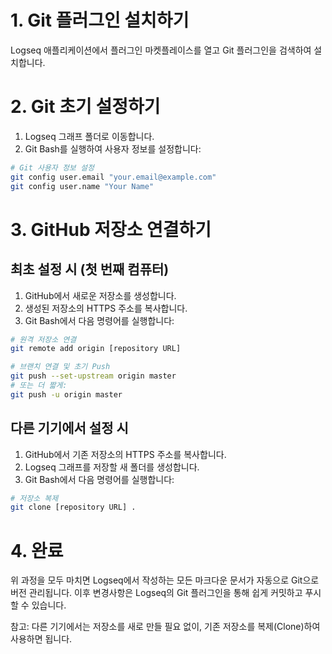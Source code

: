 # 1. Git 플러그인 설치하기

Logseq 애플리케이션에서 플러그인 마켓플레이스를 열고 Git 플러그인을 검색하여 설치합니다.

# 2. Git 초기 설정하기

1. Logseq 그래프 폴더로 이동합니다.
2. Git Bash를 실행하여 사용자 정보를 설정합니다:

```bash
# Git 사용자 정보 설정
git config user.email "your.email@example.com"
git config user.name "Your Name"
```

# 3. GitHub 저장소 연결하기

## 최초 설정 시 (첫 번째 컴퓨터)

1. GitHub에서 새로운 저장소를 생성합니다.
2. 생성된 저장소의 HTTPS 주소를 복사합니다.
3. Git Bash에서 다음 명령어를 실행합니다:

```bash
# 원격 저장소 연결
git remote add origin [repository URL]

# 브랜치 연결 및 초기 Push
git push --set-upstream origin master
# 또는 더 짧게:
git push -u origin master
```

## 다른 기기에서 설정 시

1. GitHub에서 기존 저장소의 HTTPS 주소를 복사합니다.
2. Logseq 그래프를 저장할 새 폴더를 생성합니다.
3. Git Bash에서 다음 명령어를 실행합니다:

```bash
# 저장소 복제
git clone [repository URL] .
```

# 4. 완료

위 과정을 모두 마치면 Logseq에서 작성하는 모든 마크다운 문서가 자동으로 Git으로 버전 관리됩니다. 이후 변경사항은 Logseq의 Git 플러그인을 통해 쉽게 커밋하고 푸시할 수 있습니다.

참고: 다른 기기에서는 저장소를 새로 만들 필요 없이, 기존 저장소를 복제(Clone)하여 사용하면 됩니다.
